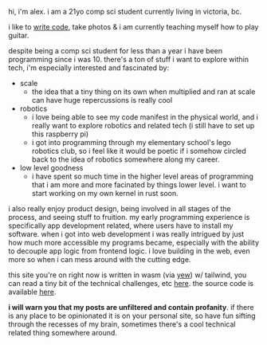 hi, i'm alex. i am a 21yo comp sci student currently living in victoria, bc.

i like to [write code](https://github.com/bizarre), take photos & i am currently teaching myself how to play guitar.

despite being a comp sci student for less than a year i have been programming since i was 10. there's a ton of stuff i want to explore within tech, i'm especially interested and fascinated by:

* scale
  * the idea that a tiny thing on its own when multiplied and ran at scale can have huge repercussions is really cool
* robotics
  * i love being able to see my code manifest in the physical world, and i really want to explore robotics and related tech (i still have to set up this raspberry pi)
  * i got into programming through my elementary school's lego robotics club, so i feel like it would be poetic if i somehow circled back to the idea of robotics somewhere along my career.
* low level goodness
  * i have spent so much time in the higher level areas of programming that i am more and more facinated by things lower level. i want to start working on my own kernel in rust soon.

i also really enjoy product design, being involved in all stages of the process, and seeing stuff to fruition. my early programming experience is specifically app development related, where users have to install my software. when i got into web development i was really intrigued by just how much more accessible my programs became, especially with the ability to decouple app logic from frontend logic. i love building in the web, even more so when i can mess around with the cutting edge.

this site you're on right now is written in wasm (via [yew](https://github.com/yewstack/yew)) w/ tailwind, you can read a tiny bit of the technical challenges, etc [here](/042421). the source code is available [here](https://github.com/bizarre/bizarre). 

**i will warn you that my posts are unfiltered and contain profanity**. 
if there is any place to be opinionated it is on your personal site, so have fun sifting through the recesses of my brain, sometimes there's a cool technical related thing somewhere around.